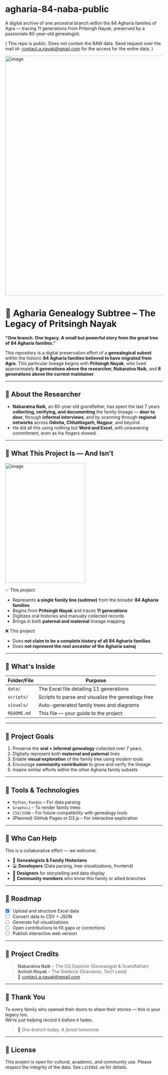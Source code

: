 # agharia-84-naba-public
A digital archive of one ancestral branch within the 84 Agharia families of Agra — tracing 11 generations from Pritsingh Nayak, preserved by a passionate 80-year-old genealogist.

( This repo is public. Does not contain the RAW data. Send request over the mail id- contact.a.nayak@gmail.com for the access for the entire data. )



<img width="512" height="768" alt="image" src="https://github.com/user-attachments/assets/caddc9f6-c0ed-47a6-9348-b7e35638c883" />


# 🌿 Agharia Genealogy Subtree – The Legacy of Pritsingh Nayak

**"One branch. One legacy. A small but powerful story from the great tree of 84 Agharia families."**

This repository is a digital preservation effort of a **genealogical subset** within the historic **84 Agharia families believed to have migrated from Agra**. This particular lineage begins with **Pritsingh Nayak**, who lived approximately **6 generations above the researcher, Nabaratna Naik**, and **8 generations above the current maintainer**.

---

## 👴 About the Researcher

- **Nabaratna Naik**, an 80-year-old grandfather, has spent the last 7 years **collecting, verifying, and documenting** the family lineage — **door to door**, through **informal interviews**, and by scanning through **regional networks** across **Odisha, Chhattisgarh, Nagpur**, and beyond.
- He did all this using nothing but **Word and Excel**, with unwavering commitment, even as his fingers slowed.

---

## 🧬 What This Project Is — And Isn’t
<img width="256" height="384" alt="image" src="https://github.com/user-attachments/assets/f2f5b8fb-cffb-4626-bc72-766ab23ed27b" />

✅ This project:
- Represents **a single family line (subtree)** from the broader **84 Agharia families**
- Begins from **Pritsingh Nayak** and traces **11 generations**
- Digitizes oral histories and manually collected records
- Brings in both **paternal and maternal** lineage mapping

❌ This project:
- Does **not claim to be a complete history of all 84 Agharia families**
- Does **not represent the root ancestor of the Agharia samaj**

---

## 📂 What's Inside

| Folder/File           | Purpose                                               |
|-----------------------|--------------------------------------------------------|
| `data/`               | The Excel file detailing 11 generations               |
| `scripts/`            | Scripts to parse and visualize the genealogy tree     |
| `visuals/`            | Auto-generated family trees and diagrams              |
| `README.md`           | This file — your guide to the project                 |

---

## 🎯 Project Goals

1. Preserve the **oral + informal genealogy** collected over 7 years
2. Digitally represent both **maternal and paternal** lines
3. Enable **visual exploration** of the family tree using modern tools
4. Encourage **community contribution** to grow and verify the lineage
5. Inspire similar efforts within the other Agharia family subsets

---

## 🔧 Tools & Technologies

- `Python`, `Pandas` – For data parsing
- `Graphviz` – To render family trees
- `CSV/JSON` – For future compatibility with genealogy tools
- (Planned) GitHub Pages or D3.js – For interactive exploration

---

## 🧩 Who Can Help

This is a collaborative effort — we welcome:

- 🧬 **Genealogists & Family Historians**
- 💻 **Developers** (Data parsing, tree visualizations, frontend)
- 🎨 **Designers** for storytelling and data display
- 📜 **Community members** who know this family or allied branches

---

## 🧭 Roadmap

- [x] Upload and structure Excel data
- [ ] Convert data to CSV + JSON
- [ ] Generate full visualizations
- [ ] Open contributions to fill gaps or corrections
- [ ] Publish interactive web version

---

## 👥 Project Credits

> **Nabaratna Naik** – The OG Explorer (Genealogist & Grandfather)  
> **Ashish Nayak** – The Sidekick (Grandson, Tech Lead)  
> 📧 contact.a.nayak@gmail.com

---

## 🙏 Thank You

To every family who opened their doors to share their stories — this is your legacy too.  
We’re just helping record it before it fades.

> 🧬 *One branch today. A forest tomorrow.*

---

## 📜 License

This project is open for cultural, academic, and community use. Please respect the integrity of the data. See `LICENSE.md` for details.
